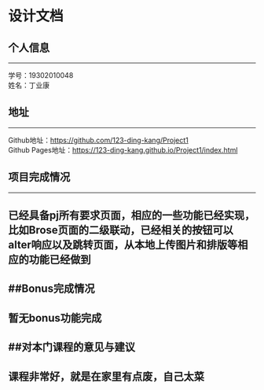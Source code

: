 设计文档
====
## 个人信息
----
学号：19302010048<br>
姓名：丁业康<br>
## 地址
----
Github地址：https://github.com/123-ding-kang/Project1<br>
Github Pages地址：https://123-ding-kang.github.io/Project1/index.html<br>
## 项目完成情况
----
已经具备pj所有要求页面，相应的一些功能已经实现，比如Brose页面的二级联动，已经相关的按钮可以alter响应以及跳转页面，从本地上传图片和排版等相应的功能已经做到
----
##Bonus完成情况
----
暂无bonus功能完成
----
##对本门课程的意见与建议
----
课程非常好，就是在家里有点废，自己太菜
---
